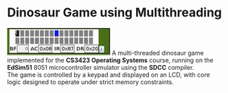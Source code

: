 # Dinosaur Game using Multithreading
![image](https://github.com/TURARY1024/Dino_Game/blob/085f1fb7b0a99d5a6ff8e622f9761b25b29c8364/Dino_Game.gif)
A multi-threaded dinosaur game implemented for the **CS3423 Operating Systems** course, running on the **EdSim51** 8051 microcontroller simulator using the **SDCC** compiler.  
The game is controlled by a keypad and displayed on an LCD, with core logic designed to operate under strict memory constraints.
